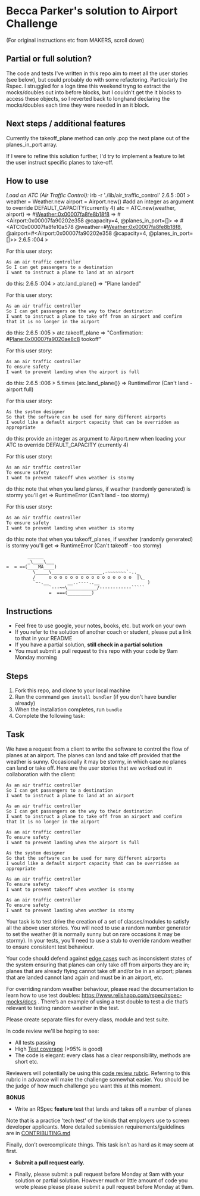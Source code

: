 Becca Parker's solution to Airport Challenge
============================================

(For original instructions etc from MAKERS, scroll down)

Partial or full solution?
-------------------------
The code and tests I've written in this repo aim to meet all the user stories (see below), but could probably do with some refactoring. Particularly the Rspec. I struggled for a logn time this weekend tryng to extract the mocks/doubles out into before blocks, but I couldn't get the it blocks to access these objects, so I reverted back to longhand declaring the mocks/doubles each time they were needed in an it block.


Next steps / additional features
--------------------------------
Currently the takeoff_plane method can only .pop the next plane out of the planes_in_port array.

If I were to refine this solution further, I'd try to implement a feature to let the user instruct specific planes to take-off. 


How to use
----------
*Load an ATC (Air Traffic Control):*
irb -r './lib/air_traffic_control'
2.6.5 :001 > weather = Weather.new
airport = Airport.new() #add an integer as argument to override DEFAULT_CAPACITY(currently 4)
atc = ATC.new(weather, airport)
 => #<Weather:0x00007fa8fe8b18f8> 
 => #<Airport:0x00007fa90202e358 @capacity=4, @planes_in_port=[]> 
 => #<ATC:0x00007fa8fe10a578 @weather=#<Weather:0x00007fa8fe8b18f8>, @airport=#<Airport:0x00007fa90202e358 @capacity=4, @planes_in_port=[]>> 
2.6.5 :004 > 

For this user story:
```
As an air traffic controller 
So I can get passengers to a destination 
I want to instruct a plane to land at an airport
```
do this:
2.6.5 :004 > atc.land_plane()
 => "Plane landed" 


For this user story:
```
As an air traffic controller 
So I can get passengers on the way to their destination 
I want to instruct a plane to take off from an airport and confirm that it is no longer in the airport
```
do this:
2.6.5 :005 > atc.takeoff_plane
 => "Confirmation: #<Plane:0x00007fa9020ae8c8> tookoff" 
 
For this user story:
```
As an air traffic controller 
To ensure safety 
I want to prevent landing when the airport is full 
```
do this:
2.6.5 :006 > 5.times {atc.land_plane()}
=> RuntimeError (Can't land - airport full)


For this user story:
```
As the system designer
So that the software can be used for many different airports
I would like a default airport capacity that can be overridden as appropriate
```
do this:
provide an integer as argument to Airport.new when loading your ATC to override DEFAULT_CAPACITY (currently 4)


For this user story: 
```
As an air traffic controller 
To ensure safety 
I want to prevent takeoff when weather is stormy 
```
do this:
note that when you land planes, if weather (randomly generated) is stormy you'll get
=> RuntimeError (Can't land - too stormy)


For this user story: 
```
As an air traffic controller 
To ensure safety 
I want to prevent landing when weather is stormy 
```
do this:
note that when you takeoff_planes, if weather (randomly generated) is stormy you'll get
=> RuntimeError (Can't takeoff - too stormy)







```
        ______
        _\____\___
=  = ==(____MA____)
          \_____\___________________,-~~~~~~~`-.._
          /     o o o o o o o o o o o o o o o o  |\_
          `~-.__       __..----..__                  )
                `---~~\___________/------------`````
                =  ===(_________)

```

Instructions
---------

* Feel free to use google, your notes, books, etc. but work on your own
* If you refer to the solution of another coach or student, please put a link to that in your README
* If you have a partial solution, **still check in a partial solution**
* You must submit a pull request to this repo with your code by 9am Monday morning

Steps
-------

1. Fork this repo, and clone to your local machine
2. Run the command `gem install bundler` (if you don't have bundler already)
3. When the installation completes, run `bundle`
4. Complete the following task:

Task
-----

We have a request from a client to write the software to control the flow of planes at an airport. The planes can land and take off provided that the weather is sunny. Occasionally it may be stormy, in which case no planes can land or take off.  Here are the user stories that we worked out in collaboration with the client:

```
As an air traffic controller 
So I can get passengers to a destination 
I want to instruct a plane to land at an airport

As an air traffic controller 
So I can get passengers on the way to their destination 
I want to instruct a plane to take off from an airport and confirm that it is no longer in the airport

As an air traffic controller 
To ensure safety 
I want to prevent landing when the airport is full 

As the system designer
So that the software can be used for many different airports
I would like a default airport capacity that can be overridden as appropriate

As an air traffic controller 
To ensure safety 
I want to prevent takeoff when weather is stormy 

As an air traffic controller 
To ensure safety 
I want to prevent landing when weather is stormy 
```

Your task is to test drive the creation of a set of classes/modules to satisfy all the above user stories. You will need to use a random number generator to set the weather (it is normally sunny but on rare occasions it may be stormy). In your tests, you'll need to use a stub to override random weather to ensure consistent test behaviour.

Your code should defend against [edge cases](http://programmers.stackexchange.com/questions/125587/what-are-the-difference-between-an-edge-case-a-corner-case-a-base-case-and-a-b) such as inconsistent states of the system ensuring that planes can only take off from airports they are in; planes that are already flying cannot take off and/or be in an airport; planes that are landed cannot land again and must be in an airport, etc.

For overriding random weather behaviour, please read the documentation to learn how to use test doubles: https://www.relishapp.com/rspec/rspec-mocks/docs . There’s an example of using a test double to test a die that’s relevant to testing random weather in the test.

Please create separate files for every class, module and test suite.

In code review we'll be hoping to see:

* All tests passing
* High [Test coverage](https://github.com/makersacademy/course/blob/master/pills/test_coverage.md) (>95% is good)
* The code is elegant: every class has a clear responsibility, methods are short etc. 

Reviewers will potentially be using this [code review rubric](docs/review.md).  Referring to this rubric in advance will make the challenge somewhat easier.  You should be the judge of how much challenge you want this at this moment.

**BONUS**

* Write an RSpec **feature** test that lands and takes off a number of planes

Note that is a practice 'tech test' of the kinds that employers use to screen developer applicants.  More detailed submission requirements/guidelines are in [CONTRIBUTING.md](CONTRIBUTING.md)

Finally, don’t overcomplicate things. This task isn’t as hard as it may seem at first.

* **Submit a pull request early.**

* Finally, please submit a pull request before Monday at 9am with your solution or partial solution.  However much or little amount of code you wrote please please please submit a pull request before Monday at 9am.
